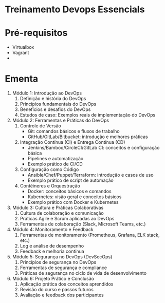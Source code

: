 # Treinamento Devops Essencials

# Pré-requisitos

* Virtualbox
* Vagrant
* 
# Ementa

1. Módulo 1: Introdução ao DevOps
   1. Definição e história do DevOps
   2. Princípios fundamentais do DevOps
   3. Benefícios e desafios do DevOps
   4. Estudos de caso: Exemplos reais de implementação do DevOps
2. Módulo 2: Ferramentas e Práticas do DevOps
   1. Controle de Versão
      * Git: comandos básicos e fluxos de trabalho
      * GitHub/GitLab/Bitbucket: introdução e melhores práticas
   2. Integração Contínua (CI) e Entrega Contínua (CD)
      * Jenkins/Bamboo/CircleCI/GitLab CI: conceitos e configuração básica
      * Pipelines e automatização
      * Exemplo prático de CI/CD
   3. Configuração como Código
      * Ansible/Chef/Puppet/Terraform: introdução e casos de uso
      * Exemplo prático de script de automação
   4. Contêineres e Orquestração
      * Docker: conceitos básicos e comandos
      * Kubernetes: visão geral e conceitos básicos
      * Exemplo prático com Docker e Kubernetes
3. Módulo 3: Cultura e Práticas Colaborativas
    1. Cultura de colaboração e comunicação
    2. Práticas Agile e Scrum aplicadas ao DevOps
    3. Ferramentas de colaboração (Slack, Microsoft Teams, etc.)
4. Módulo 4: Monitoramento e Feedback
    1. Ferramentas de monitoramento (Prometheus, Grafana, ELK stack, etc.)
    2. Log e análise de desempenho
    3. Feedback e melhoria contínua
5. Módulo 5: Segurança no DevOps (DevSecOps)
    1. Princípios de segurança no DevOps
    2. Ferramentas de segurança e compliance
    3. Práticas de segurança no ciclo de vida de desenvolvimento
6. Módulo 6: Projeto Prático e Conclusão
    1. Aplicação prática dos conceitos aprendidos
    2. Revisão do curso e passos futuros
    3. Avaliação e feedback dos participantes